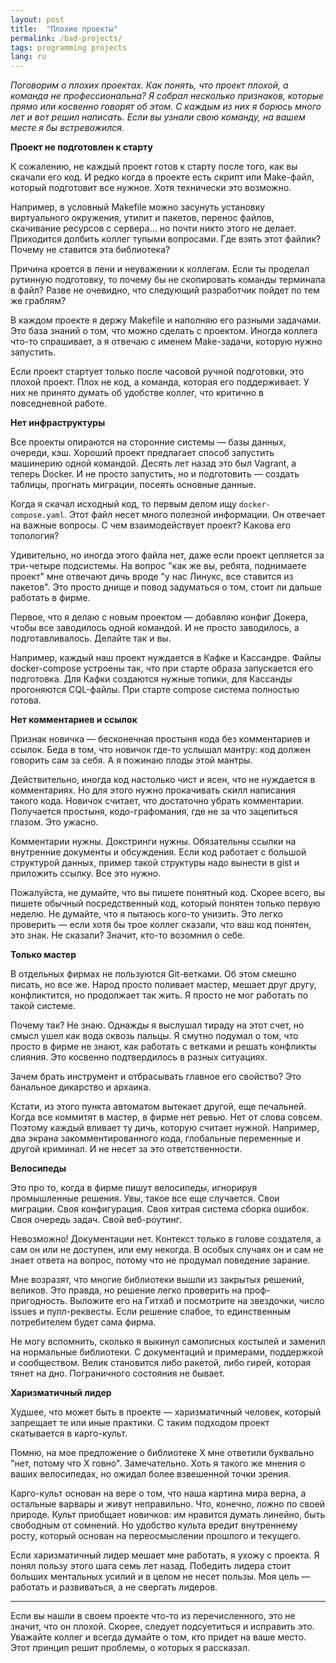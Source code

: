 ```yaml
---
layout: post
title:  "Плохие проекты"
permalink: /bad-projects/
tags: programming projects
lang: ru
---
```


*Поговорим о плохих проектах. Как понять, что проект плохой, а команда не
профессиональна? Я собрал несколько признаков, которые прямо или косвенно
говорят об этом. С каждым из них я борюсь много лет и вот решил написать. Если
вы узнали свою команду, на вашем месте я бы встревожился.*

**Проект не подготовлен к старту**

К сожалению, не каждый проект готов к старту после того, как вы скачали его
код. И редко когда в проекте есть скрипт или Make-файл, который подготовит все
нужное. Хотя технически это возможно.

Например, в условный Makefile можно засунуть установку виртуального окружения,
утилит и пакетов, перенос файлов, скачивание ресурсов с сервера... но почти
никто этого не делает. Приходится долбить коллег тупыми вопросами. Где взять
этот файлик? Почему не ставится эта библиотека?

Причина кроется в лени и неуважении к коллегам. Если ты проделал рутинную
подготовку, то почему бы не скопировать команды терминала в файл? Разве не
очевидно, что следующий разработчик пойдет по тем же граблям?

В каждом проекте я держу Makefile и наполняю его разными задачами. Это база
знаний о том, что можно сделать с проектом. Иногда коллега что-то спрашивает, а
я отвечаю с именем Make-задачи, которую нужно запустить.

Если проект стартует только после часовой ручной подготовки, это плохой
проект. Плох не код, а команда, которая его поддерживает. У них не принято
думать об удобстве коллег, что критично в повседневной работе.

<!-- more -->

**Нет инфраструктуры**

Все проекты опираются на сторонние системы — базы данных, очереди, кэш. Хороший
проект предлагает способ запустить машинерию одной командой. Десять лет назад
это был Vagrant, а теперь Docker. И не просто запустить, но и подготовить —
создать таблицы, прогнать миграции, посеять основные данные.

Когда я скачал исходный код, то первым делом ищу `docker-compose.yaml`. Этот
файл несет много полезной информации. Он отвечает на важные вопросы. С чем
взаимодействует проект? Какова его топология?

Удивительно, но иногда этого файла нет, даже если проект цепляется за три-четыре
подсистемы. На вопрос "как же вы, ребята, поднимаете проект" мне отвечают дичь
вроде "у нас Линукс, все ставится из пакетов". Это просто днище и повод
задуматься о том, стоит ли дальше работать в фирме.

Первое, что я делаю с новым проектом — добавляю конфиг Докера, чтобы все
заводилось одной командой. И не просто заводилось, а подготавливалось. Делайте
так и вы.

Например, каждый наш проект нуждается в Кафке и Кассандре. Файлы docker-compose
устроены так, что при старте образа запускается его подготовка. Для Кафки
создаются нужные топики, для Кассанды прогоняются CQL-файлы. При старте compose
система полностью готова.

**Нет комментариев и ссылок**

Признак новичка — бесконечная простыня кода без комментариев и ссылок. Беда в
том, что новичок где-то услышал мантру: код должен говорить сам за себя. А я
пожинаю плоды этой мантры.

Действительно, иногда код настолько чист и ясен, что не нуждается в
комментариях. Но для этого нужно прокачивать скилл написания такого
кода. Новичок считает, что достаточно убрать комментарии. Получается простыня,
кодо-графомания, где не за что зацепиться глазом. Это ужасно.

Комментарии нужны. Докстринги нужны. Обязательны ссылки на внутренние документы
и обсуждения. Если код работает с большой структурой данных, пример такой
структуры надо вынести в gist и приложить ссылку. Все это нужно.

Пожалуйста, не думайте, что вы пишете понятный код. Скорее всего, вы пишете
обычный посредственный код, который понятен только первую неделю. Не думайте,
что я пытаюсь кого-то унизить. Это легко проверить — если хотя бы трое коллег
сказали, что ваш код понятен, это знак. Не сказали? Значит, кто-то возомнил о
себе.

**Только мастер**

В отдельных фирмах не пользуются Git-ветками. Об этом смешно писать, но все
же. Народ просто поливает мастер, мешает друг другу, конфликтится, но продолжает
так жить. Я просто не мог работать по такой системе.

Почему так? Не знаю. Однажды я выслушал тираду на этот счет, но смысл ушел как
вода сквозь пальцы. Я смутно подумал о том, что просто в фирме не знают, как
работать с ветками и решать конфликты слияния. Это косвенно подтвердилось в
разных ситуациях.

Зачем брать инструмент и отбрасывать главное его свойство? Это банальное
дикарство и архаика.

Кстати, из этого пункта автоматом вытекает другой, еще печальней. Когда все
коммитят в мастер, в фирме нет ревью. Нет от слова совсем. Поэтому каждый
вливает ту дичь, которую считает нужной. Например, два экрана
закомментированного кода, глобальные переменные и другой криминал. И не несет за
это ответственности.

**Велосипеды**

Это про то, когда в фирме пишут велосипеды, игнорируя промышленные решения. Увы,
такое все еще случается. Свои миграции. Своя конфигурация. Своя хитрая система
сборка ошибок. Своя очередь задач. Свой веб-роутинг.

Невозможно! Документации нет. Контекст только в голове создателя, а сам он или
не доступен, или ему некогда. В особых случаях он и сам не знает ответа на
вопрос, потому что не продумал поведение зарание.

Мне возразят, что многие библиотеки вышли из закрытых решений, великов. Это
правда, но решение легко проверить на проф-пригодность. Выложите его на Гитхаб и
посмотрите на звездочки, число issues и пулл-реквесты. Если решение слабое, то
единственным потребителем будет сама фирма.

Не могу вспомнить, сколько я выкинул самописных костылей и заменил на нормальные
библиотеки. С документаций и примерами, поддержкой и сообществом. Велик
становится либо ракетой, либо гирей, которая тянет на дно. Пограничного
состояния не бывает.

**Харизматичный лидер**

Худшее, что может быть в проекте — харизматичный человек, который запрещает те
или иные практики. С таким подходом проект скатывается в карго-культ.

Помню, на мое предложение о библиотеке X мне ответили буквально "нет, потому что
X говно". Замечательно. Хоть я такого же мнения о ваших велосипедах, но ожидал
более взвешенной точки зрения.

Карго-культ основан на вере о том, что наша картина мира верна, а остальные
варвары и живут неправильно. Что, конечно, ложно по своей природе. Культ
приобщает новичков: им нравится думать линейно, быть свободным от сомнений. Но
удобство культа вредит внутреннему росту, который основан на переосмыслении
прошлого и текущего.

Если харизматичный лидер мешает мне работать, я ухожу с проекта. Я понял пользу
этого шага семь лет назад. Победить лидера стоит больших ментальных усилий и в
целом не несет пользы. Моя цель — работать и развиваться, а не свергать лидеров.

***

Если вы нашли в своем проекте что-то из перечисленного, это не значит, что он
плохой. Скорее, следует подсуетиться и исправить это. Уважайте коллег и всегда
думайте о том, кто придет на ваше место. Этот принцип решит проблемы, о которых
я рассказал.
